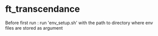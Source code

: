 # ft_transcendance

Before first run : 
 run 'env_setup.sh' with the path to directory where env files are stored as argument
